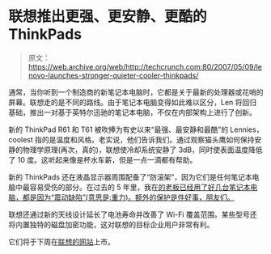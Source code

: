 # 联想推出更强、更安静、更酷的 ThinkPads

> 原文：<https://web.archive.org/web/http://techcrunch.com:80/2007/05/09/lenovo-launches-stronger-quieter-cooler-thinkpads/>

通常，当你听到一个制造商的新笔记本电脑时，它都是关于最新的处理器或花哨的屏幕。联想走的是不同的路线。由于笔记本电脑变得如此难以区分，Len 将回归基础，推出一对基于英特尔迅驰的笔记本电脑，不仅在内部架构上进行了创新。

新的 ThinkPad R61 和 T61 被吹捧为有史以来“最强、最安静和最酷”的 Lennies，coolest 指的是温度和风格。老实说，他们告诉我们。通过观察猫头鹰如何保持安静的物理学原理(再次，真的)，联想使冷却系统安静了 3dB，同时使表面温度降低了 10 度。这听起来像是杯水车薪，但是一点一滴都有帮助。

新的 ThinkPads 还在液晶显示器周围配备了“防滚架”，因为它们是任何笔记本电脑中最容易受伤的部分。在过去的 5 年里，我在[的老板已经用了好几台笔记本电脑，都是因为“震动缺陷”(意思是:重力)。额外的保护是件好事，朋友们。](https://web.archive.org/web/20141017073058/http://www.onlinevideoservice.com/)

联想还通过新的天线设计延长了电池寿命并改善了 Wi-Fi 覆盖范围。某些型号还将内置独特的磁盘加密功能，这对联想的目标企业用户非常有利。

它们将于下周在[联想的网站](https://web.archive.org/web/20141017073058/http://shop.lenovo.com/SEUILibrary/controller/catalog.workflow:category.details?current-catalog-id=12F0696583E04D86B9B79B0FEC01C087&current-category-id=52A252555D554F338EB4B3178B3B6554&ipromoID=wna00083&)上市。